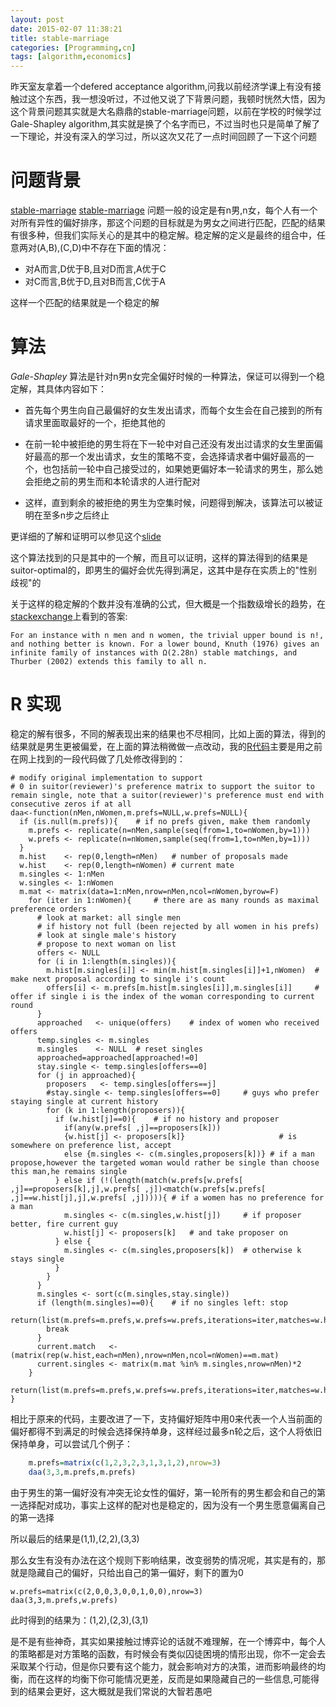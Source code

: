 ```yaml
---
layout: post
date: 2015-02-07 11:38:21
title: stable-marriage
categories: [Programming,cn]
tags: [algorithm,economics]
---
```


昨天室友拿着一个defered acceptance algorithm,问我以前经济学课上有没有接触过这个东西，我一想没听过，不过他又说了下背景问题，我顿时恍然大悟，因为这个背景问题其实就是大名鼎鼎的stable-marriage问题，以前在学校的时候学过Gale-Shapley algorithm,其实就是换了个名字而已，不过当时也只是简单了解了一下理论，并没有深入的学习过，所以这次又花了一点时间回顾了一下这个问题

# 问题背景
[stable-marriage] [stable-marriage] 问题一般的设定是有n男,n女，每个人有一个对所有异性的偏好排序，那这个问题的目标就是为男女之间进行匹配，匹配的结果有很多种，但我们实际关心的是其中的稳定解。稳定解的定义是最终的组合中，任意两对(A,B),(C,D)中不存在下面的情况：

* 对A而言,D优于B,且对D而言,A优于C
* 对C而言,B优于D,且对B而言,C优于A

这样一个匹配的结果就是一个稳定的解

# 算法

*Gale-Shapley* 算法是针对n男n女完全偏好时候的一种算法，保证可以得到一个稳定解，其具体内容如下：

* 首先每个男生向自己最偏好的女生发出请求，而每个女生会在自己接到的所有请求里面取最好的一个，拒绝其他的

* 在前一轮中被拒绝的男生将在下一轮中对自己还没有发出过请求的女生里面偏好最高的那一个发出请求，女生的策略不变，会选择请求者中偏好最高的一个，也包括前一轮中自己接受过的，如果她更偏好本一轮请求的男生，那么她会拒绝之前的男生而和本轮请求的人进行配对

* 这样，直到剩余的被拒绝的男生为空集时候，问题得到解决，该算法可以被证明在至多n步之后终止

更详细的了解和证明可以参见这个[slide][defered-algo]

这个算法找到的只是其中的一个解，而且可以证明，这样的算法得到的结果是suitor-optimal的，即男生的偏好会优先得到满足，这其中是存在实质上的"性别歧视"的

关于这样的稳定解的个数并没有准确的公式，但大概是一个指数级增长的趋势，在[stackexchange][upper-bound]上看到的答案:

	For an instance with n men and n women, the trivial upper bound is n!, and nothing better is known. For a lower bound, Knuth (1976) gives an infinite family of instances with Ω(2.28n) stable matchings, and Thurber (2002) extends this family to all n.


# R 实现

稳定的解有很多，不同的解表现出来的结果也不尽相同，比如上面的算法，得到的结果就是男生更被偏爱，在上面的算法稍微做一点改动，我的[R代码][another-algo]主要是用之前在网上找到的一段代码做了几处修改得到的：

	# modify original implementation to support
	# 0 in suitor(reviewer)'s preference matrix to support the suitor to remain single, note that a suitor(reviewer)'s preference must end with consecutive zeros if at all
	daa<-function(nMen,nWomen,m.prefs=NULL,w.prefs=NULL){
	  if (is.null(m.prefs)){	# if no prefs given, make them randomly
	    m.prefs <- replicate(n=nMen,sample(seq(from=1,to=nWomen,by=1)))
	    w.prefs <- replicate(n=nWomen,sample(seq(from=1,to=nMen,by=1)))
	  }
	  m.hist    <- rep(0,length=nMen)	# number of proposals made
	  w.hist    <- rep(0,length=nWomen)	# current mate
	  m.singles <- 1:nMen
	  w.singles <- 1:nWomen
	  m.mat <- matrix(data=1:nMen,nrow=nMen,ncol=nWomen,byrow=F)
	    for (iter in 1:nWomen){		# there are as many rounds as maximal preference orders
	      # look at market: all single men
	      # if history not full (been rejected by all women in his prefs)
	      # look at single male's history
	      # propose to next woman on list
	      offers <- NULL
	      for (i in 1:length(m.singles)){
	        m.hist[m.singles[i]] <- min(m.hist[m.singles[i]]+1,nWomen)	# make next proposal according to single i's count
	        offers[i] <- m.prefs[m.hist[m.singles[i]],m.singles[i]]		# offer if single i is the index of the woman corresponding to current round
	      }
	      approached   <- unique(offers)	# index of women who received offers
	      temp.singles <- m.singles
	      m.singles    <- NULL	# reset singles
	      approached=approached[approached!=0]
	      stay.single <- temp.singles[offers==0]
	      for (j in approached){
	        proposers   <- temp.singles[offers==j]
	        #stay.single <- temp.singles[offers==0]		# guys who prefer staying single at current history
	        for (k in 1:length(proposers)){
	          if (w.hist[j]==0){	# if no history and proposer 
	            if(any(w.prefs[ ,j]==proposers[k]))
	            {w.hist[j] <- proposers[k]}						# is somewhere on preference list, accept
	            else {m.singles <- c(m.singles,proposers[k])} # if a man propose,however the targeted woman would rather be single than choose this man,he remains single
	          } else if (!(length(match(w.prefs[w.prefs[ ,j]==proposers[k],j],w.prefs[ ,j])<match(w.prefs[w.prefs[ ,j]==w.hist[j],j],w.prefs[ ,j])))){ # if a women has no preference for a man
	            m.singles <- c(m.singles,w.hist[j])		# if proposer better, fire current guy
	            w.hist[j] <- proposers[k]	# and take proposer on
	          } else {
	            m.singles <- c(m.singles,proposers[k])	# otherwise k stays single
	          }
	        }	
	      }
	      m.singles <- sort(c(m.singles,stay.single))
	      if (length(m.singles)==0){	# if no singles left: stop
	        return(list(m.prefs=m.prefs,w.prefs=w.prefs,iterations=iter,matches=w.hist,singles=m.singles))
	        break
	      }
	      current.match   <- (matrix(rep(w.hist,each=nMen),nrow=nMen,ncol=nWomen)==m.mat)
	      current.singles <- matrix(m.mat %in% m.singles,nrow=nMen)*2
	    }
	  return(list(m.prefs=m.prefs,w.prefs=w.prefs,iterations=iter,matches=w.hist,match.mat=current.match,singles=m.singles))
	}


相比于原来的代码，主要改进了一下，支持偏好矩阵中用0来代表一个人当前面的偏好都得不到满足的时候会选择保持单身，这样经过最多n轮之后，这个人将依旧保持单身，可以尝试几个例子：

```r
	m.prefs=matrix(c(1,2,3,2,3,1,3,1,2),nrow=3)
	daa(3,3,m.prefs,m.prefs)
```

由于男生的第一偏好没有冲突无论女性的偏好，第一轮所有的男生都会和自己的第一选择配对成功，事实上这样的配对也是稳定的，因为没有一个男生愿意偏离自己的第一选择

所以最后的结果是(1,1),(2,2),(3,3)

那么女生有没有办法在这个规则下影响结果，改变弱势的情况呢，其实是有的，那就是隐藏自己的偏好，只给出自己的第一偏好，剩下的置为0

	w.prefs=matrix(c(2,0,0,3,0,0,1,0,0),nrow=3)
	daa(3,3,m.prefs,w.prefs)


此时得到的结果为：(1,2),(2,3),(3,1)

是不是有些神奇，其实如果接触过博弈论的话就不难理解，在一个博弈中，每个人的策略都是对方策略的函数，有时候会有类似囚徒困境的情形出现，你不一定会去采取某个行动，但是你只要有这个能力，就会影响对方的决策，进而影响最终的均衡，而在这样的均衡下你可能情况更差，反而是如果隐藏自己的一些信息,可能得到的结果会更好，这大概就是我们常说的大智若愚吧

[stable-marriage]: http://en.wikipedia.org/wiki/Stable_marriage_problem
[defered-algo]:http://www.math.harvard.edu/~eriehl/pechakucha.pdf
[upper-bound]:http://cstheory.stackexchange.com/questions/5619/what-is-the-maximum-number-of-stable-marriages-for-an-instance-of-the-stable-mar
[another-algo]:https://gist.github.com/samuel-liyi/1dba2d9b779d15e55e55
